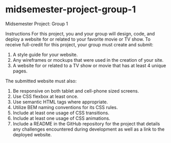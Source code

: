 # midsemester-project-group-1
Midsemester Project: Group 1

Instructions
For this project, you and your group will design, code, and deploy a website for or related to your
favorite movie or TV show. To receive full-credit for this project, your group must create and submit:
1. A style guide for your website.
2. Any wireframes or mockups that were used in the creation of your site.
3. A website for or related to a TV show or movie that has at least 4 unique pages.


The submitted website must also:
1. Be responsive on both tablet and cell-phone sized screens.
2. Use CSS flexbox at least once.
3. Use semantic HTML tags where appropriate.
4. Utilize BEM naming conventions for its CSS rules.
5. Include at least one usage of CSS transitions.
6. Include at least one usage of CSS animations.
7. Include a README in the GitHub repository for the project that details any challenges
encountered during development as well as a link to the deployed website.